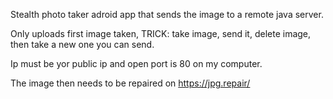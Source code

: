 Stealth photo taker adroid app that sends the image to a remote java server.

Only uploads first image taken, TRICK: take image, send  it, delete image, then take a new one you can send.

Ip must be yor public ip and open port is 80 on my computer.

The image then needs to be repaired on https://jpg.repair/

